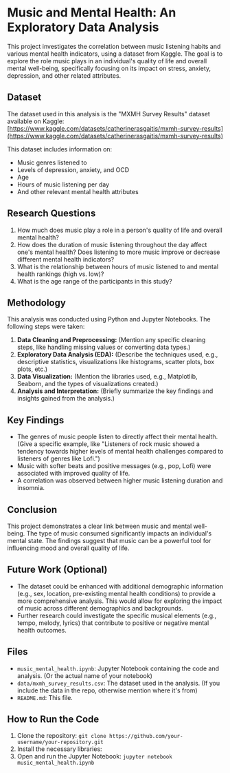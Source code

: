 # Music and Mental Health: An Exploratory Data Analysis

This project investigates the correlation between music listening habits and various mental health indicators, using a dataset from Kaggle. 
The goal is to explore the role music plays in an individual's quality of life and overall mental well-being, specifically focusing on its impact on stress, anxiety, depression, and other related attributes.

## Dataset

The dataset used in this analysis is the "MXMH Survey Results" dataset available on Kaggle: [https://www.kaggle.com/datasets/catherinerasgaitis/mxmh-survey-results](https://www.kaggle.com/datasets/catherinerasgaitis/mxmh-survey-results)

This dataset includes information on:

* Music genres listened to
* Levels of depression, anxiety, and OCD
* Age
* Hours of music listening per day
* And other relevant mental health attributes

## Research Questions

1. How much does music play a role in a person's quality of life and overall mental health?
2. How does the duration of music listening throughout the day affect one's mental health?  Does listening to more music improve or decrease different mental health indicators?
3. What is the relationship between hours of music listened to and mental health rankings (high vs. low)?
4. What is the age range of the participants in this study?

## Methodology

This analysis was conducted using Python and Jupyter Notebooks. The following steps were taken:

1. **Data Cleaning and Preprocessing:**  (Mention any specific cleaning steps, like handling missing values or converting data types.)
2. **Exploratory Data Analysis (EDA):**  (Describe the techniques used, e.g., descriptive statistics, visualizations like histograms, scatter plots, box plots, etc.)
3. **Data Visualization:** (Mention the libraries used, e.g., Matplotlib, Seaborn, and the types of visualizations created.)
4. **Analysis and Interpretation:** (Briefly summarize the key findings and insights gained from the analysis.)

## Key Findings

* The genres of music people listen to directly affect their mental health.  (Give a specific example, like "Listeners of rock music showed a tendency towards higher levels of mental health challenges compared to listeners of genres like Lofi.")
* Music with softer beats and positive messages (e.g., pop, Lofi) were associated with improved quality of life.
* A correlation was observed between higher music listening duration and insomnia.

## Conclusion

This project demonstrates a clear link between music and mental well-being. The type of music consumed significantly impacts an individual's mental state.  The findings suggest that music can be a powerful tool for influencing mood and overall quality of life.

## Future Work (Optional)

* The dataset could be enhanced with additional demographic information (e.g., sex, location, pre-existing mental health conditions) to provide a more comprehensive analysis.  This would allow for exploring the impact of music across different demographics and backgrounds.
* Further research could investigate the specific musical elements (e.g., tempo, melody, lyrics) that contribute to positive or negative mental health outcomes.

## Files

* `music_mental_health.ipynb`: Jupyter Notebook containing the code and analysis. (Or the actual name of your notebook)
* `data/mxmh_survey_results.csv`: The dataset used in the analysis. (If you include the data in the repo, otherwise mention where it's from)
* `README.md`: This file.

## How to Run the Code

1. Clone the repository: `git clone https://github.com/your-username/your-repository.git`
2. Install the necessary libraries: 
3. Open and run the Jupyter Notebook: `jupyter notebook music_mental_health.ipynb`


